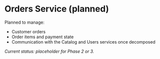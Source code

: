 # Orders Service (planned)

Planned to manage:
- Customer orders  
- Order items and payment state  
- Communication with the Catalog and Users services once decomposed  

_Current status: placeholder for Phase 2 or 3._
